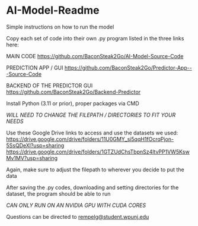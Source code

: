 # AI-Model-Readme
Simple instructions on how to run the model

Copy each set of code into their own .py program listed in the three links here:

MAIN CODE
https://github.com/BaconSteak2Go/AI-Model-Source-Code

PREDICTION APP / GUI
https://github.com/BaconSteak2Go/Predictor-App---Source-Code

BACKEND OF THE PREDICTOR GUI
https://github.com/BaconSteak2Go/Backend-Predictor



Install Python (3.11 or prior), proper packages via CMD

*WILL NEED TO CHANGE THE FILEPATH / DIRECTORIES TO FIT YOUR NEEDS*

Use these Google Drive links to access and use the datasets we used:
https://drive.google.com/drive/folders/11U0GMY_si5qqH1fOcrqPjon-5SsQDeXl?usp=sharing
https://drive.google.com/drive/folders/1GTZUdChsTbpnSz4ltvPP1VW5KswMv1MV?usp=sharing

Again, make sure to adjust the filepath to wherever you decide to put the data

After saving the .py codes, downloading and setting directories for the dataset, the program should be able to run

*CAN ONLY RUN ON AN NVIDIA GPU WITH CUDA CORES*

Questions can be directed to rempelg@student.wpunj.edu

